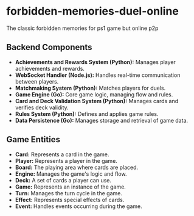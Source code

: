 # forbidden-memories-duel-online
The classic forbidden memories for ps1 game but online p2p

## Backend Components

- **Achievements and Rewards System (Python):** Manages player achievements and rewards.
- **WebSocket Handler (Node.js):** Handles real-time communication between players.
- **Matchmaking System (Python):** Matches players for duels.
- **Game Engine (Go):** Core game logic, managing flow and rules.
- **Card and Deck Validation System (Python):** Manages cards and verifies deck validity.
- **Rules System (Python):** Defines and applies game rules.
- **Data Persistence (Go):** Manages storage and retrieval of game data.

## Game Entities

- **Card:** Represents a card in the game.
- **Player:** Represents a player in the game.
- **Board:** The playing area where cards are placed.
- **Engine:** Manages the game's logic and flow.
- **Deck:** A set of cards a player can use.
- **Game:** Represents an instance of the game.
- **Turn:** Manages the turn cycle in the game.
- **Effect:** Represents special effects of cards.
- **Event:** Handles events occurring during the game.
